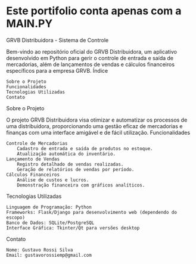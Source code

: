# Este portifolio conta apenas com a MAIN.PY
GRVB Distribuidora - Sistema de Controle

Bem-vindo ao repositório oficial do GRVB Distribuidora, um aplicativo desenvolvido em Python para gerir o controle de entrada e saída de mercadorias, além de lançamentos de vendas e cálculos financeiros específicos para a empresa GRVB.
Índice

    Sobre o Projeto
    Funcionalidades
    Tecnologias Utilizadas
    Contato

Sobre o Projeto

O projeto GRVB Distribuidora visa otimizar e automatizar os processos de uma distribuidora, proporcionando uma gestão eficaz de mercadorias e finanças com uma interface amigável e de fácil utilização.
Funcionalidades

    Controle de Mercadorias
        Cadastro de entrada e saída de produtos no estoque.
        Atualização automática do inventário.
    Lançamento de Vendas
        Registro detalhado de vendas realizadas.
        Geração de relatórios de vendas por período.
    Cálculos Financeiros
        Análise de custos e lucros.
        Demonstração financeira com gráficos analíticos.

Tecnologias Utilizadas

    Linguagem de Programação: Python
    Frameworks: Flask/Django para desenvolvimento web (dependendo do escopo)
    Banco de Dados: SQLite/PostgreSQL
    Interface Gráfica: Tkinter/Qt para versões desktop
    
Contato

    Nome: Gustavo Rossi Silva
    Email: gustavorossiemp@gmail.com
